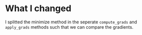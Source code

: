 # What I changed

I splitted the minimize method in the seperate `compute_grads` and `apply_grads` methods
such that we can compare the gradients.
